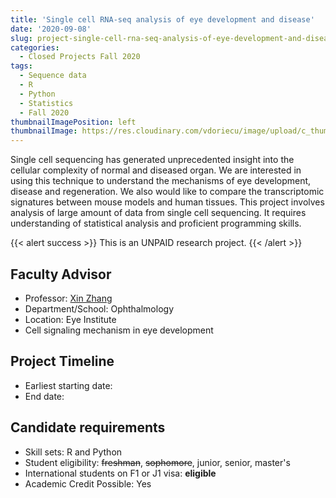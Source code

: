 ```yaml
---
title: 'Single cell RNA-seq analysis of eye development and disease'
date: '2020-09-08'
slug: project-single-cell-rna-seq-analysis-of-eye-development-and-disease
categories:
  - Closed Projects Fall 2020
tags:
  - Sequence data
  - R
  - Python
  - Statistics
  - Fall 2020
thumbnailImagePosition: left
thumbnailImage: https://res.cloudinary.com/vdoriecu/image/upload/c_thumb,g_center,w_200/v1579393394/rna_v3v3lt.png
---
```

Single cell sequencing has generated unprecedented insight into the cellular complexity of normal and diseased organ. We are interested in using this technique to understand the mechanisms of eye development, disease and regeneration. We also would like to compare the transcriptomic signatures between mouse models and human tissues. This project involves analysis of large amount of data from single cell sequencing. It requires understanding of statistical analysis and proficient programming skills. 

<!--more-->

{{< alert success >}}
This is an UNPAID research project.
{{< /alert >}}

## Faculty Advisor
+ Professor: [Xin Zhang](https://www.columbiaeye.org/profile/xzhang?profile=researcher)
+ Department/School: Ophthalmology
+ Location: Eye Institute
+ Cell signaling mechanism in eye development

## Project Timeline
+ Earliest starting date: 
+ End date: 

## Candidate requirements
+ Skill sets: R and Python
+ Student eligibility: ~~freshman~~, ~~sophomore~~, junior, senior, master's
+ International students on F1 or J1 visa: **eligible**
+ Academic Credit Possible: Yes

